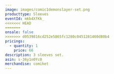 ```yaml
---
image: images/comic1demonslayer-set.png
producttype: Sleeves
eventId: mkb4XfKk_
<<<<<<< HEAD
=======
onsale: false
>>>>>>> d0539816cd252e5865fc1280c0451281460d80b4
pricings:
  - quantity: 1
    price: 66
description: 3 sleeves set.
asin: s-36y1n0Yc0
merchandise: comiket
---
```

